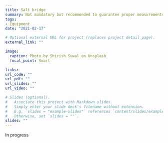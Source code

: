 ```yaml
---
title: Salt bridge 
summary: Not mandatory but recommended to guarantee proper measurements
tags:
- Equipment
date: "2021-02-17"

# Optional external URL for project (replaces project detail page).
external_link: ""

image:
  caption: Photo by Shirish Suwal on Unsplash
  focal_point: Smart

links:
url_code: ""
url_pdf: ""
url_slides: ""
url_video: ""

# Slides (optional).
#   Associate this project with Markdown slides.
#   Simply enter your slide deck's filename without extension.
#   E.g. `slides = "example-slides"` references `content/slides/example-slides.md`.
#   Otherwise, set `slides = ""`.
slides: ""
---
```


In progress